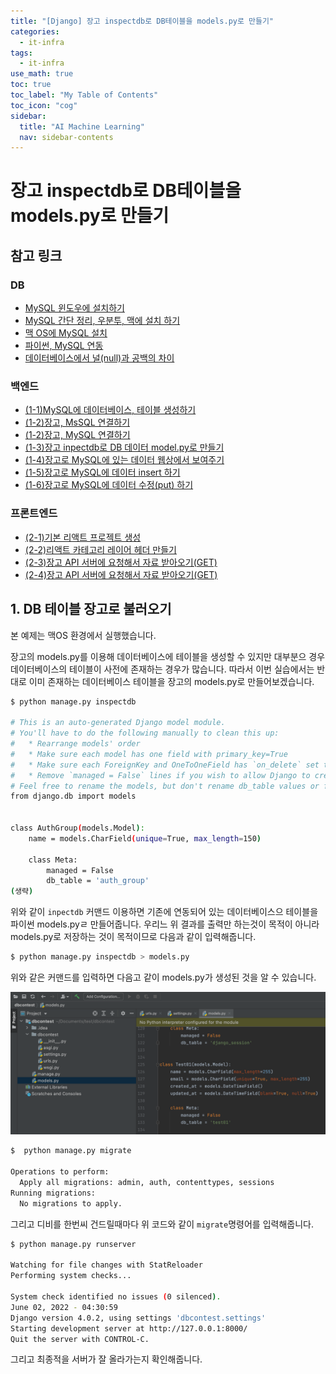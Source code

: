 ```yaml
---
title: "[Django] 장고 inspectdb로 DB테이블을 models.py로 만들기"
categories:
  - it-infra
tags:
  - it-infra
use_math: true
toc: true
toc_label: "My Table of Contents"
toc_icon: "cog"
sidebar:
  title: "AI Machine Learning"
  nav: sidebar-contents
---
```


# 장고 inspectdb로 DB테이블을 models.py로 만들기

## 참고 링크  

### DB

* [MySQL 윈도우에 설치하기](https://losskatsu.github.io/it-infra/mysql-install-win/)
* [MySQL 간단 정리, 우분투, 맥에 설치 하기](https://losskatsu.github.io/it-infra/mysql-index/)
* [맥 OS에 MySQL 설치](https://losskatsu.github.io/it-infra/mysql-install-mac/)
* [파이썬, MySQL 연동](https://losskatsu.github.io/programming/py-db-conn/)
* [데이터베이스에서 널(null)과 공백의 차이](https://losskatsu.github.io/it-infra/db-null/)

### 백엔드  

* [(1-1)MySQL에 데이터베이스, 테이블 생성하기](https://losskatsu.github.io/it-infra/mysql-create-db/)
* [(1-2)장고, MsSQL 연결하기](https://losskatsu.github.io/it-infra/mssql-django-conn/)
* [(1-2)장고, MySQL 연결하기](https://losskatsu.github.io/it-infra/mysql-django-conn/)
* [(1-3)장고 inpectdb로 DB 데이터 model.py로 만들기](https://losskatsu.github.io/it-infra/django-inspectdb/)
* [(1-4)장고로 MySQL에 있는 데이터 웹상에서 보여주기](https://losskatsu.github.io/it-infra/django-read-data/)
* [(1-5)장고로 MySQL에 데이터 insert 하기](https://losskatsu.github.io/it-infra/django-post-data/)
* [(1-6)장고로 MySQL에 데이터 수정(put) 하기](https://losskatsu.github.io/it-infra/django-put-data/)

### 프론트엔드  

* [(2-1)기본 리액트 프로젝트 생성](https://losskatsu.github.io/frontend/react-basic-setup/)
* [(2-2)리액트 카테고리 레이어 헤더 만들기](https://losskatsu.github.io/frontend/react-category/)
* [(2-3)장고 API 서버에 요청해서 자료 받아오기(GET)](https://losskatsu.github.io/frontend/react-request-api-django/)
* [(2-4)장고 API 서버에 요청해서 자료 받아오기(GET)](https://losskatsu.github.io/frontend/react-request-post/)  


## 1. DB 테이블 장고로 불러오기

본 예제는 맥OS 환경에서 실행했습니다.

장고의 models.py를 이용해 데이터베이스에 테이블을 생성할 수 있지만 
대부분으 경우 데이터베이스의 테이블이 사전에 존재하는 경우가 많습니다. 
따라서 이번 실습에서는 반대로 이미 존재하는 데이터베이스 테이블을 장고의 models.py로 만들어보겠습니다.

```bash
$ python manage.py inspectdb

# This is an auto-generated Django model module.
# You'll have to do the following manually to clean this up:
#   * Rearrange models' order
#   * Make sure each model has one field with primary_key=True
#   * Make sure each ForeignKey and OneToOneField has `on_delete` set to the desired behavior
#   * Remove `managed = False` lines if you wish to allow Django to create, modify, and delete the table
# Feel free to rename the models, but don't rename db_table values or field names.
from django.db import models


class AuthGroup(models.Model):
    name = models.CharField(unique=True, max_length=150)

    class Meta:
        managed = False
        db_table = 'auth_group'
(생략)
```

위와 같이 ```inpectdb``` 커맨드 이용하면 기존에 연동되어 있는 데이터베이스으 테이블을 파이썬 models.pyㄹ 만들어줍니다. 
우리느 위 결과를 출력만 하는것이 목적이 아니라 models.py로 저장하는 것이 목적이므로 다음과 같이 입력해줍니다. 


```bash
$ python manage.py inspectdb > models.py
```

위와 같은 커맨드를 입력하면 다음고 같이 models.py가 생성된 것을 알 수 있습니다. 

<center><img src="/assets/images/infra/django-inspectdb/inspectdb01.png" width="800"></center>


```bash
$  python manage.py migrate

Operations to perform:
  Apply all migrations: admin, auth, contenttypes, sessions
Running migrations:
  No migrations to apply.
```

그리고 디비를 한번씨 건드릴때마다 위 코드와 같이 ```migrate```명령어를 입력해줍니다. 

```bash
$ python manage.py runserver

Watching for file changes with StatReloader
Performing system checks...

System check identified no issues (0 silenced).
June 02, 2022 - 04:30:59
Django version 4.0.2, using settings 'dbcontest.settings'
Starting development server at http://127.0.0.1:8000/
Quit the server with CONTROL-C.
```

그리고 최종적을 서버가 잘 올라가는지 확인해줍니다. 



